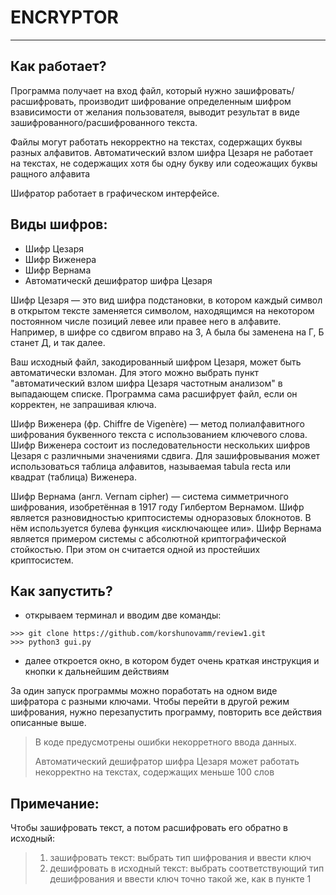 # ENCRYPTOR
____________________________________________________________________________

## Как работает?
Программа получает на вход файл, который нужно зашифровать/расшифровать,
производит шифрование определенным шифром взависимости от желания пользователя, выводит результат в виде зашифрованного/расшифрованного текста.

Файлы могут работать некорректно на текстах, содержащих буквы разных алфавитов.
Автоматический взлом шифра Цезаря не работает на текстах, не содержащих хотя бы одну букву или содеожащих буквы ращного 
алфавита

Шифратор работает в графическом интерфейсе.


## Виды шифров:

- Шифр Цезаря
- Шифр Виженера
- Шифр Вернама
- Автоматическй дешифратор шифра Цезаря

Шифр Цезаря — это вид шифра подстановки, в котором каждый символ в открытом тексте заменяется символом, 
находящимся на некотором постоянном числе позиций левее или правее него в алфавите.
Например, в шифре со сдвигом вправо на 3, А была бы заменена на Г, Б станет Д, и так далее.

Ваш исходный файл, закодированный шифром Цезаря, может быть автоматически взломан. Для этого можно выбрать
пункт "автоматический взлом шифра Цезаря частотным анализом" в выпадающем списке. Программа сама расшифрует файл,
если он корректен, не запрашивая ключа.

Шифр Виженера (фр. Chiffre de Vigenère) — метод полиалфавитного шифрования буквенного текста с использованием ключевого 
слова. Шифр Виженера состоит из последовательности нескольких шифров Цезаря с различными значениями сдвига. Для 
зашифровывания может использоваться таблица алфавитов, называемая tabula recta или квадрат (таблица) Виженера.

Шифр Вернама (англ. Vernam cipher) — система симметричного шифрования, изобретённая в 1917 году Гилбертом Вернамом.
Шифр является разновидностью криптосистемы одноразовых блокнотов. В нём используется булева функция «исключающее или». 
Шифр Вернама является примером системы с абсолютной криптографической стойкостью. 
При этом он считается одной из простейших криптосистем.

## Как запустить?

- открываем терминал и вводим две команды:
``` 
>>> git clone https://github.com/korshunovamm/review1.git
>>> python3 gui.py
```
- далее откроется окно, в котором будет очень краткая инструкция и кнопки к дальнейшим действиям
  
За один запуск программы можно поработать на одном виде шифратора с
разными ключами. Чтобы перейти в другой режим шифрования, нужно 
перезапустить программу, повторить все действия описанные выше.



>В коде предусмотрены ошибки некорретного ввода данных.
> 
>Автоматический дешифратор шифра Цезаря может работать некорректно на текстах, содержащих меньше 100 слов


## Примечание:

Чтобы зашифровать текст, а потом расшифровать его обратно в исходный:
>1) зашифровать текст:
> выбрать тип шифрования и ввести ключ
>2) дешифровать в исходный текст:
> выбрать соответствующий тип дешифрования и ввести ключ точно такой же,  как в пункте 1

